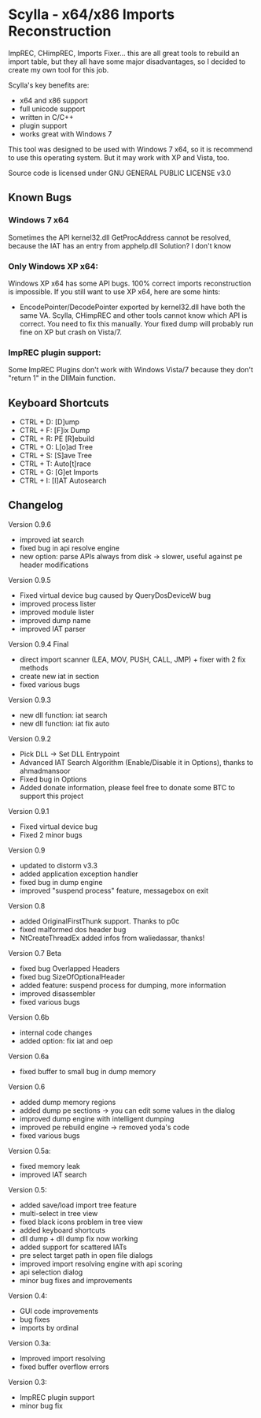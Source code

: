 Scylla - x64/x86 Imports Reconstruction
=======================================

ImpREC, CHimpREC, Imports Fixer... this are all great tools to rebuild an import table, 
but they all have some major disadvantages, so I decided to create my own tool for this job.

Scylla's key benefits are:

 - x64 and x86 support
 - full unicode support
 - written in C/C++
 - plugin support
 - works great with Windows 7

This tool was designed to be used with Windows 7 x64, so it is recommend to use this operating system. 
But it may work with XP and Vista, too.

Source code is licensed under GNU GENERAL PUBLIC LICENSE v3.0


Known Bugs
----------

### Windows 7 x64

Sometimes the API kernel32.dll GetProcAddress cannot be resolved, because the IAT has an entry from apphelp.dll
Solution? I don't know

### Only Windows XP x64:

Windows XP x64 has some API bugs. 100% correct imports reconstruction is impossible.
If you still want to use XP x64, here are some hints:

* EncodePointer/DecodePointer exported by kernel32.dll have both the same VA.
  Scylla, CHimpREC and other tools cannot know which API is correct. You need to fix this manually.
  Your fixed dump will probably run fine on XP but crash on Vista/7.

### ImpREC plugin support:

Some ImpREC Plugins don't work with Windows Vista/7 because they don't "return 1" in the DllMain function.


Keyboard Shortcuts
------------------

- CTRL + D: [D]ump
- CTRL + F: [F]ix Dump
- CTRL + R: PE [R]ebuild
- CTRL + O: L[o]ad Tree
- CTRL + S: [S]ave Tree
- CTRL + T: Auto[t]race
- CTRL + G: [G]et Imports
- CTRL + I: [I]AT Autosearch


Changelog
---------

Version 0.9.6

- improved iat search
- fixed bug in api resolve engine
- new option: parse APIs always from disk -> slower, useful against pe header modifications

Version 0.9.5

- Fixed virtual device bug caused by QueryDosDeviceW bug
- improved process lister
- improved module lister
- improved dump name
- improved IAT parser

Version 0.9.4 Final

- direct import scanner (LEA, MOV, PUSH, CALL, JMP) + fixer with 2 fix methods
- create new iat in section
- fixed various bugs 

Version 0.9.3

- new dll function: iat search
- new dll function: iat fix auto

Version 0.9.2

- Pick DLL -> Set DLL Entrypoint
- Advanced IAT Search Algorithm (Enable/Disable it in Options), thanks to ahmadmansoor
- Fixed bug in Options
- Added donate information, please feel free to donate some BTC to support this project

Version 0.9.1

- Fixed virtual device bug
- Fixed 2 minor bugs

Version 0.9

- updated to distorm v3.3
- added application exception handler
- fixed bug in dump engine
- improved "suspend process" feature, messagebox on exit

Version 0.8

- added OriginalFirstThunk support. Thanks to p0c
- fixed malformed dos header bug
- NtCreateThreadEx added infos from waliedassar, thanks! 

Version 0.7 Beta

- fixed bug Overlapped Headers
- fixed bug SizeOfOptionalHeader
- added feature: suspend process for dumping, more information
- improved disassembler
- fixed various bugs

Version 0.6b

- internal code changes
- added option: fix iat and oep

Version 0.6a

- fixed buffer to small bug in dump memory

Version 0.6

- added dump memory regions
- added dump pe sections -> you can edit some values in the dialog
- improved dump engine with intelligent dumping
- improved pe rebuild engine -> removed yoda's code
- fixed various bugs

Version 0.5a:

- fixed memory leak
- improved IAT search

Version 0.5:

- added save/load import tree feature
- multi-select in tree view
- fixed black icons problem in tree view
- added keyboard shortcuts
- dll dump + dll dump fix now working
- added support for scattered IATs
- pre select target path in open file dialogs
- improved import resolving engine with api scoring
- api selection dialog
- minor bug fixes and improvements

Version 0.4:

 - GUI code improvements
 - bug fixes
 - imports by ordinal

Version 0.3a:

 - Improved import resolving
 - fixed buffer overflow errors

Version 0.3:

 - ImpREC plugin support
 - minor bug fix
